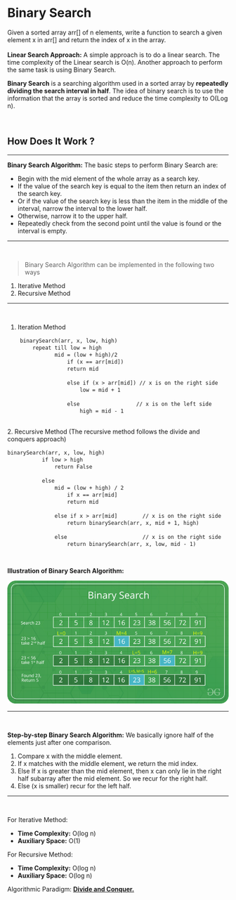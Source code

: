 # Binary Search

Given a sorted array arr[] of n elements, write a function to search a given element x in arr[] and return the index of x in the array.
<br><br>
**Linear Search Approach:** A simple 
approach is to do a linear search. The time complexity of the Linear search is O(n). Another approach to perform the same task is using Binary Search.
<br>

**Binary Search** is a searching algorithm used in a sorted array by **repeatedly dividing the search interval in half**. The idea of binary search is to use the information that the array is sorted and reduce the time complexity to O(Log n). 

<br>

## How Does It Work ?
---

**Binary Search Algorithm:** The basic steps to perform Binary Search are:

* Begin with the mid element of the whole array as a search key.
* If the value of the search key is equal to the item then return an index of the search key.
* Or if the value of the search key is less than the item in the middle of the interval, narrow the interval to the lower half.
* Otherwise, narrow it to the upper half.
* Repeatedly check from the second point until the value is found or the interval is empty.

---
<br>

>Binary Search Algorithm can be implemented in the following two ways


1. Iterative Method
2. Recursive Method
---
<br>

1. Iteration Method
```
    binarySearch(arr, x, low, high)
        repeat till low = high
               mid = (low + high)/2
                   if (x == arr[mid])
                   return mid
   
                   else if (x > arr[mid]) // x is on the right side
                       low = mid + 1
   
                   else                  // x is on the left side
                       high = mid - 1
```
<br>
2. Recursive Method (The recursive method follows the divide and conquers approach)

```
binarySearch(arr, x, low, high)
           if low > high
               return False 
   
           else
               mid = (low + high) / 2 
                   if x == arr[mid]
                   return mid
       
               else if x > arr[mid]        // x is on the right side
                   return binarySearch(arr, x, mid + 1, high)
               
               else                        // x is on the right side
                   return binarySearch(arr, x, low, mid - 1) 
```
<br>

**Illustration of Binary Search Algorithm:**

![Illustration](images/binarySearch.png)

--- 
<br>

**Step-by-step Binary Search Algorithm:** We basically ignore half of the elements just after one comparison.

1. Compare x with the middle element.
2. If x matches with the middle element, we return the mid index.
3. Else If x is greater than the mid element, then x can only lie in the right half subarray after the mid element. So we recur for the right half.
4. Else (x is smaller) recur for the left half.

--- 
<br>

For Iterative Method: 
* **Time Complexity:** O(log n)
* **Auxiliary Space:** O(1)

For Recursive Method: 

* **Time Complexity:** O(log n)
* **Auxiliary Space:** O(log n)

Algorithmic Paradigm: <u>**Divide and Conquer.**</u>